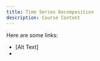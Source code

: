 ```yaml
---
title: Time Series Decomposition
description: Course Content
---
```


Here are some links:
*  [Alt Text]
*  


